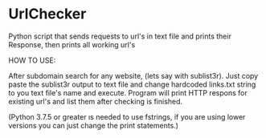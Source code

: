 # UrlChecker
Python script that sends requests to url's  in text file and prints their Response, then prints all working url's 


HOW TO USE:

After subdomain search for any website, (lets say with sublist3r). Just copy paste the sublist3r output to text file and change hardcoded links.txt string to you text file's name and execute. Program will print HTTP respons for existing url's and list them after checking is finished.

(Python 3.7.5 or greater ıs needed to use fstrings, if you are using lower versions you can just change the print statements.)
